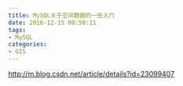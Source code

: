 ```yaml
---
title: MySQL关于空间数据的一些入门
date: 2016-12-15 08:50:11
tags: 
- MySQL
categories: 
- GIS
---
```


<!--more-->


http://m.blog.csdn.net/article/details?id=23099407
